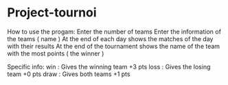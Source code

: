 # Project-tournoi
How to use the progam:
Enter the number of teams
Enter the information of the teams ( name )
At the end of each day shows the matches of the day with their results
At the end of the tournament shows the name of the team with the most points ( the winner )

Specific info:
win : Gives the winning team +3 pts
loss : Gives the losing team +0 pts
draw : Gives both teams +1 pts


